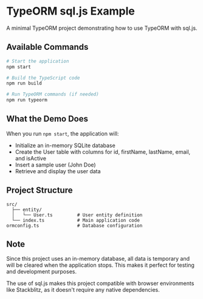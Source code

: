 # TypeORM sql.js Example

A minimal TypeORM project demonstrating how to use TypeORM with sql.js.

## Available Commands

```bash
# Start the application
npm start

# Build the TypeScript code
npm run build

# Run TypeORM commands (if needed)
npm run typeorm
```

## What the Demo Does

When you run `npm start`, the application will:

-   Initialize an in-memory SQLite database
-   Create the User table with columns for id, firstName, lastName, email, and isActive
-   Insert a sample user (John Doe)
-   Retrieve and display the user data

## Project Structure

```
src/
  ├── entity/
  │   └── User.ts         # User entity definition
  └── index.ts            # Main application code
ormconfig.ts              # Database configuration
```

## Note

Since this project uses an in-memory database, all data is temporary and will be cleared when the application stops. This makes it perfect for testing and development purposes.

The use of sql.js makes this project compatible with browser environments like Stackblitz, as it doesn't require any native dependencies.
